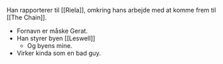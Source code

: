 Han rapporterer til [[Riela]], omkring hans arbejde med at komme frem til [[The Chain]].

- Fornavn er måske Gerat.
- Han styrer byen [[Leswell]]
	- Og byens mine.
- Virker kinda som en bad guy.